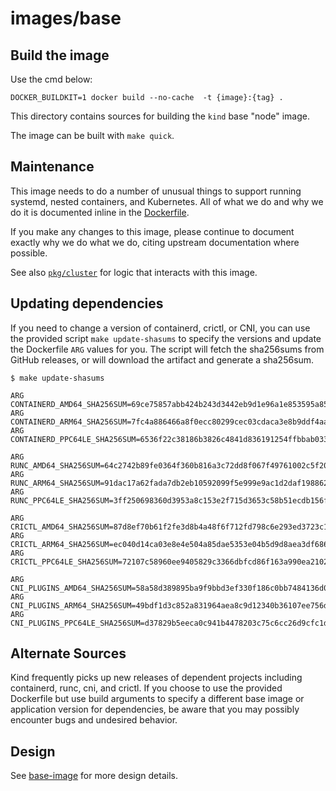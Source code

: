 <!--TODO(bentheelder): fill this in much more thoroughly-->
# images/base

## Build the image

Use the cmd below:
```
DOCKER_BUILDKIT=1 docker build --no-cache  -t {image}:{tag} .
```

This directory contains sources for building the `kind` base "node" image.

The image can be built with `make quick`.

## Maintenance

This image needs to do a number of unusual things to support running systemd,
nested containers, and Kubernetes. All of what we do and why we do it
is documented inline in the [Dockerfile](./Dockerfile).

If you make any changes to this image, please continue to document exactly
why we do what we do, citing upstream documentation where possible.

See also [`pkg/cluster`](./../../pkg/cluster) for logic that interacts with this image.

## Updating dependencies

If you need to change a version of containerd, crictl, or CNI, you can use the
provided script `make update-shasums` to specify the
versions and update the Dockerfile `ARG` values for you. The script will fetch
the sha256sums from GitHub releases, or will download the artifact and generate
a sha256sum.

```
$ make update-shasums

ARG CONTAINERD_AMD64_SHA256SUM=69ce75857abb424b243d3442eb9d1e96a1e853595a8562c3c03ccbdaf8fd6e59
ARG CONTAINERD_ARM64_SHA256SUM=7fc4a886466a8f0ecc80299cec03cdaca3e8b9ddf4aaa60deb9cb2b7ea0575aa
ARG CONTAINERD_PPC64LE_SHA256SUM=6536f22c38186b3826c4841d836191254ffbbab033356faebf6635778e856dd0

ARG RUNC_AMD64_SHA256SUM=64c2742b89fe0364f360b816a3c72dd8f067f49761002c5f2072c1f1e76cbad7
ARG RUNC_ARM64_SHA256SUM=91dac17a62fada7db2eb10592099f5e999e9ac1d2daf1988620656f534dee94c
ARG RUNC_PPC64LE_SHA256SUM=3ff250698360d3953a8c153e2f715d3653c58b51ecdb156f8d4cf5f17b1ece49

ARG CRICTL_AMD64_SHA256SUM=87d8ef70b61f2fe3d8b4a48f6f712fd798c6e293ed3723c1e4bbb5052098f0ae
ARG CRICTL_ARM64_SHA256SUM=ec040d14ca03e8e4e504a85dae5353e04b5d9d8aea3df68699258992c0eb8d88
ARG CRICTL_PPC64LE_SHA256SUM=72107c58960ee9405829c3366dbfcd86f163a990ea2102f3ed63a709096bc7ba

ARG CNI_PLUGINS_AMD64_SHA256SUM=58a58d389895ba9f9bbd3ef330f186c0bb7484136d0bfb9b50152eed55d9ec24
ARG CNI_PLUGINS_ARM64_SHA256SUM=49bdf1d3c852a831964aea8c9d12340b36107ee756d8328403905ff599abc6f5
ARG CNI_PLUGINS_PPC64LE_SHA256SUM=d37829b5eeca0c941b4478203c75c6cc26d9cfc1d6c8bb451c0008e0c02a025f
```

## Alternate Sources

Kind frequently picks up new releases of dependent projects including
containerd, runc, cni, and crictl. If you choose to use the provided Dockerfile
but use build arguments to specify a different base image or application version
for dependencies, be aware that you may possibly encounter bugs and undesired
behavior.

## Design

See [base-image](https://kind.sigs.k8s.io/docs/design/base-image/) for more design details.
